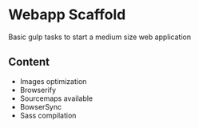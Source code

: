 # Webapp Scaffold

Basic gulp tasks to start a medium size web application

## Content
* Images optimization
* Browserify
* Sourcemaps available
* BowserSync
* Sass compilation
